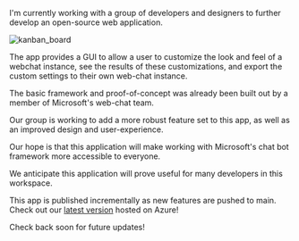 I'm currently working with a group of developers and designers to further develop an open-source web application.

<div className="md-center-img">
<img src="/images/portfolio/images/webchat_kanban.jpg " alt="kanban_board" className="md-img">
<div>

The app provides a GUI to allow a user to customize the look and feel of a webchat instance, see the results of these customizations, and export the custom settings to their own web-chat instance.

The basic framework and proof-of-concept was already been built out by a member of Microsoft's web-chat team. 

Our group is working to add a more robust feature set to this app, as well as an improved design and user-experience.

Our hope is that this application will make working with Microsoft's chat bot framework more accessible to everyone.

We anticipate this application will prove useful for many developers in this workspace.

This app is published incrementally as new features are pushed to main. Check out our [latest version](https://webchateditor.azurewebsites.net/) hosted on Azure!

Check back soon for future updates!
